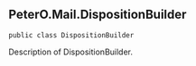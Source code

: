 ﻿## PeterO.Mail.DispositionBuilder

    public class DispositionBuilder

Description of DispositionBuilder.


